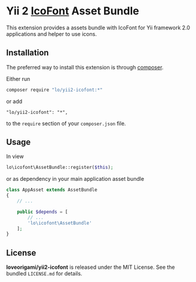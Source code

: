 Yii 2 [IcoFont](http://icofont.com) Asset Bundle
==============================
This extension provides a assets bundle with IcoFont for Yii framework 2.0 applications and helper to use icons.

Installation
------------

The preferred way to install this extension is through [composer](https://getcomposer.org/).

Either run

```bash
composer require "lo/yii2-icofont:*"
```

or add

```
"lo/yii2-icofont": "*",
```

to the `require` section of your `composer.json` file.

Usage
-----

In view

```php
lo\icofont\AssetBundle::register($this);

```

or as dependency in your main application asset bundle

```php
class AppAsset extends AssetBundle
{
	// ...

	public $depends = [
		// ...
		'lo\icofont\AssetBundle'
	];
}

```


## License

**loveorigami/yii2-icofont** is released under the MIT License. See the bundled `LICENSE.md` for details.
